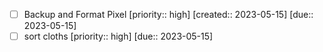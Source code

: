 
- [ ] Backup and Format Pixel  [priority:: high]  [created:: 2023-05-15]  [due:: 2023-05-15]
- [ ] sort cloths  [priority:: high]  [due:: 2023-05-15]